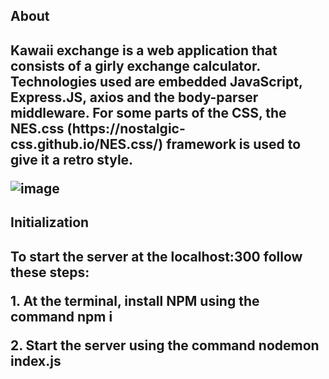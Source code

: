 <h2>About<h2>
<p>Kawaii exchange is a web application that consists of a girly exchange calculator. Technologies used are embedded JavaScript, Express.JS, axios and the body-parser middleware. 
  For some parts of the CSS, the NES.css (https://nostalgic-css.github.io/NES.css/) framework is used to give it a retro style. </p>

  ![image](https://github.com/user-attachments/assets/aa33a134-b7e8-4e88-ad7f-293fceefd3c2)

<h2>Initialization<h2>
<p>To start the server at the localhost:300 follow these steps:</p>
<p>1. At the terminal, install NPM using the command npm i </p>
<p>2. Start the server using the command nodemon index.js </p>
